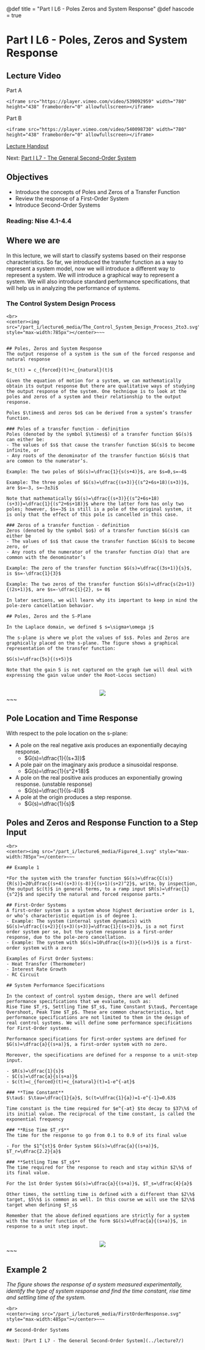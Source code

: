 @def title = "Part I L6 - Poles Zeros and System Response"
@def hascode = true

# Part I L6 - Poles, Zeros and System Response
## Lecture Video

Part A

~~~
<iframe src="https://player.vimeo.com/video/539092959" width="780" height="438" frameborder="0" allowfullscreen></iframe>
~~~

Part B

~~~
<iframe src="https://player.vimeo.com/video/540098730" width="780" height="438" frameborder="0" allowfullscreen></iframe>
~~~

[Lecture Handout](/part_i/ME417_-_Controls_-_Part_I_Lecture_6_Poles_Zeros_and_System_Response.pdf)

Next: [Part I L7 - The General Second-Order System](../lecture7/)

## Objectives

- Introduce the concepts of Poles and Zeros of a Transfer Function
- Review the response of a First-Order System
- Introduce Second-Order Systems

### Reading: Nise 4.1-4.4

## Where we are
In this lecture, we will start to classify systems based on their response characteristics. 
So far, we introduced the transfer function as a way to represent a system model, now we will introduce a different way to represent a system. We will introduce a graphical way to represent a system. We will also introduce standard performance specifications, that will help us in analyzing the performance of systems.

### The Control System Design Process
~~~
<br>
<center><img src="/part_i/lecture6_media/The_Control_System_Design_Process_2to3.svg" style="max-width:785px"></center>~~~


## Poles, Zeros and System Response
The output response of a system is the sum of the forced response and natural response

$c_t(t) = c_{forced}(t)+c_{natural}(t)$

Given the equation of motion for a system, we can mathematically obtain its output response But there are qualitative ways of studying the output response of the system. One technique is to look at the poles and zeros of a system and their relationship to the output response. 

Poles $\times$ and zeros $o$ can be derived from a system’s transfer function.

### Poles of a transfer function - definition
Poles (denoted by the symbol $\times$) of a transfer function $G(s)$ can either be:
- The values of $s$ that cause the transfer function $G(s)$ to become infinite, or
- Any roots of the denominator of the transfer function $G(s)$ that are common to the numerator’s.

Example: The two poles of $G(s)=\dfrac{1}{s(s+4)}$, are $s=0,s=−4$

Example: The three poles of $G(s)=\dfrac{(s+3)}{(s^2+6s+18)(s+3)}$, are $s=−3, s=−3±3i$

Note that mathematically $G(s)=\dfrac{(s+3)}{(s^2+6s+18)(s+3)}=\dfrac{1}{(s^2+6s+18)}$ where the latter form has only two poles; however, $s=−3$ is still is a pole of the original system, it is only that the effect of this pole is cancelled in this case. 

### Zeros of a transfer function - definition
Zeros (denoted by the symbol $o$) of a transfer function $G(s)$ can either be
- The values of $s$ that cause the transfer function $G(s)$ to become zero, or
- Any roots of the numerator of the transfer function 𝐺(𝑠) that are common with the denominator’s
  
Example: The zero of the transfer function $G(s)=\dfrac{(3s+1)}{s}$, is $s=-\dfrac{1}{3}$

Example: The two zeros of the transfer function $G(s)=\dfrac{s(2s+1)}{(2s+1)}$, are $s=-\dfrac{1}{2}, s= 0$

In later sections, we will learn why its important to keep in mind the pole-zero cancellation behavior. 

## Poles, Zeros and the S-Plane

In the Laplace domain, we defined $ s=\sigma+\omega j$

The s-plane is where we plot the values of $s$. Poles and Zeros are graphically placed on the s-plane. The figure shows a graphical representation of the transfer function:

$G(s)=\dfrac{5s}{(s+5)}$

Note that the gain 5 is not captured on the graph (we will deal with expressing the gain value under the Root-Locus section)

~~~
<br>
<center><img src="/part_i/lecture6_media/pzexample.svg" style="max-width:485px"></center>~~~

## Pole Location and Time Response
With respect to the pole location on the s-plane:

- A pole on the real negative axis produces an exponentially decaying response. 
    - $G(s)=\dfrac{1}{(s+3)}$
- A pole pair on the imaginary axis produce a sinusoidal response.
    - $G(s)=\dfrac{1}{s^2+18}$
- A pole on the real positive axis produces an exponentially growing response. (unstable response)
    - $G(s)=\dfrac{1}{(s-4)}$
- A pole at the origin produces a step response.
    - $G(s)=\dfrac{1}{s}$

## Poles and Zeros and Response Function to a Step Input
~~~
<br>
<center><img src="/part_i/lecture6_media/Figure4_1.svg" style="max-width:785px"></center>~~~

## Example 1

*For the system with the transfer function $G(s)=\dfrac{C(s)}{R(s)}=20\dfrac{(s+4)(s+3)(s-8)}{(s+1)(s+2)^2}$, write, by inspection, the output $c(t)$ in general terms, to a ramp input $R(s)=\dfrac{1}{s^2}$ and specify the natural and forced response parts.*

## First-Order Systems
A first-order system is a system whose highest derivative order is 1, or who’s characteristic equation is of degree 1.
- Example: The system (internal system dynamics) with $G(s)=\dfrac{(s+2)}{(s+3)(s+3)}=\dfrac{1}{(s+3)}$, is a not first order system per se, but the system response is a first-order response, due to the pole-zero cancellation. 
- Example: The system with $G(s)=10\dfrac{(s+3)}{(s+5)}$ is a first-order system with a zero

Examples of First Order Systems:
- Heat Transfer (Thermometer)
- Interest Rate Growth
- RC Circuit

## System Performance Specifications

In the context of control system design, there are well defined performance specifications that we evaluate, such as:
Rise Time $T_r$, Settling Time $T_s$, Time Constant $\tau$, Percentage Overshoot, Peak Time $T_p$. These are common characteristics, but performance specifications are not limited to them in the design of real control systems. We will define some performance specifications for First-Order systems.

Performance specifications for first-order systems are defined for $G(s)=\dfrac{a}{(s+a)}$, a first-order system with no zero. 

Moreover, the specifications are defined for a response to a unit-step input.

- $R(s)=\dfrac{1}{s}$
- $C(s)=\dfrac{a}{s(s+a)}$
- $c(t)=c_{forced}(t)+c_{natural}(t)=1-e^{-at}$

### **Time Constant**
$\tau$: $\tau=\dfrac{1}{a}$, $c(t=\dfrac{1}{a})=1-e^{-1}=0.63$

Time constant is the time required for $e^{-at} $to decay to $37\%$ of its initial value. The reciprocal of the time constant, is called the exponential frequency

### **Rise Time $T_r$**
The time for the response to go from 0.1 to 0.9 of its final value

- For the $1^{st}$ Order System $G(s)=\dfrac{a}{(s+a)}$, $T_r=\dfrac{2.2}{a}$

### **Settling Time $T_s$**
The time required for the response to reach and stay within $2\%$ of its final value.

For the 1st Order System $G(s)=\dfrac{a}{(s+a)}$, $T_s=\dfrac{4}{a}$

Other times, the settling time is defined with a different than $2\%$ target, $5\%$ is common as well. In this course we will use the $2\%$ target when defining $T_s$

Remember that the above defined equations are strictly for a system with the transfer function of the form $G(s)=\dfrac{a}{(s+a)}$, in response to a unit step input.
~~~
<br>
<center><img src="/part_i/lecture6_media/Figure4_5.svg" style="max-width:385px"></center>~~~

## Example 2
*The figure shows the response of a system measured experimentally, identify the type of system response and find the time constant, rise time and settling time of the system.*

~~~
<br>
<center><img src="/part_i/lecture6_media/FirstOrderResponse.svg" style="max-width:485px"></center>~~~

## Second-Order Systems

Next: [Part I L7 - The General Second-Order System](../lecture7/)
